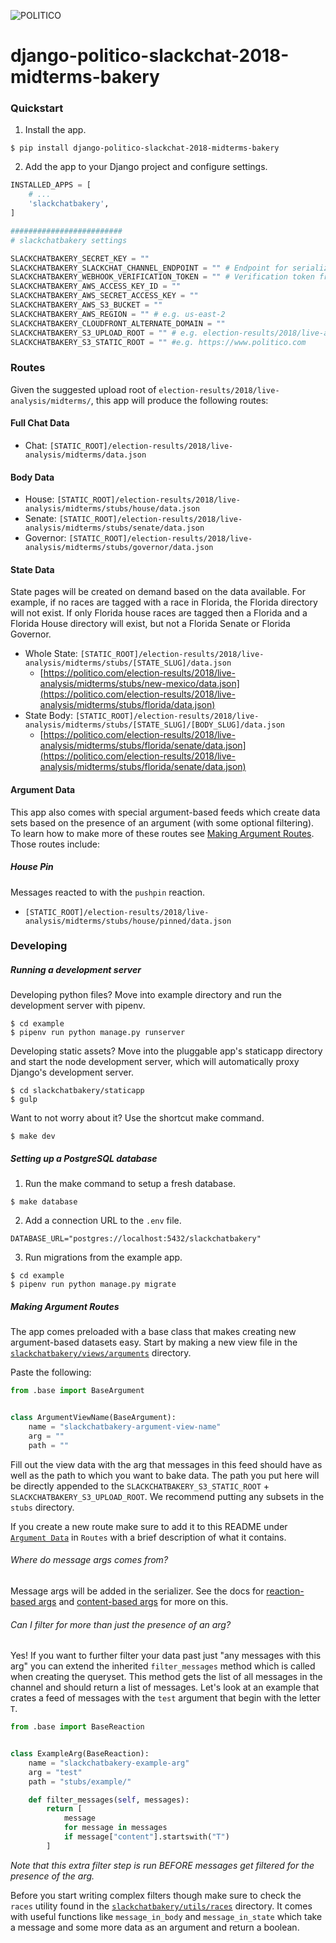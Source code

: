 ![POLITICO](https://rawgithub.com/The-Politico/src/master/images/logo/badge.png)

# django-politico-slackchat-2018-midterms-bakery

### Quickstart

1. Install the app.

  ```
  $ pip install django-politico-slackchat-2018-midterms-bakery
  ```

2. Add the app to your Django project and configure settings.

  ```python
  INSTALLED_APPS = [
      # ...
      'slackchatbakery',
  ]

  #########################
  # slackchatbakery settings

  SLACKCHATBAKERY_SECRET_KEY = ""
  SLACKCHATBAKERY_SLACKCHAT_CHANNEL_ENDPOINT = "" # Endpoint for serializer API
  SLACKCHATBAKERY_WEBHOOK_VERIFICATION_TOKEN = "" # Verification token from serializer
  SLACKCHATBAKERY_AWS_ACCESS_KEY_ID = ""
  SLACKCHATBAKERY_AWS_SECRET_ACCESS_KEY = ""
  SLACKCHATBAKERY_AWS_S3_BUCKET = ""
  SLACKCHATBAKERY_AWS_REGION = "" # e.g. us-east-2
  SLACKCHATBAKERY_CLOUDFRONT_ALTERNATE_DOMAIN = ""
  SLACKCHATBAKERY_S3_UPLOAD_ROOT = "" # e.g. election-results/2018/live-analysis/midterms/
  SLACKCHATBAKERY_S3_STATIC_ROOT = "" #e.g. https://www.politico.com

  ```

### Routes
Given the suggested upload root of `election-results/2018/live-analysis/midterms/`, this app will produce the following routes:

#### Full Chat Data
- Chat: `[STATIC_ROOT]/election-results/2018/live-analysis/midterms/data.json`

#### Body Data
- House: `[STATIC_ROOT]/election-results/2018/live-analysis/midterms/stubs/house/data.json`
- Senate: `[STATIC_ROOT]/election-results/2018/live-analysis/midterms/stubs/senate/data.json`
- Governor: `[STATIC_ROOT]/election-results/2018/live-analysis/midterms/stubs/governor/data.json`

#### State Data
State pages will be created on demand based on the data available. For example, if no races are tagged with a race in Florida, the Florida directory will not exist. If only Florida house races are tagged then a Florida and a Florida House directory will exist, but not a Florida Senate or Florida Governor.
- Whole State: `[STATIC_ROOT]/election-results/2018/live-analysis/midterms/stubs/[STATE_SLUG]/data.json`
  - [https://politico.com/election-results/2018/live-analysis/midterms/stubs/new-mexico/data.json](https://politico.com/election-results/2018/live-analysis/midterms/stubs/florida/data.json)
- State Body: `[STATIC_ROOT]/election-results/2018/live-analysis/midterms/stubs/[STATE_SLUG]/[BODY_SLUG]/data.json`
  - [https://politico.com/election-results/2018/live-analysis/midterms/stubs/florida/senate/data.json](https://politico.com/election-results/2018/live-analysis/midterms/stubs/florida/senate/data.json)

#### Argument Data
This app also comes with special argument-based feeds which create data sets based on the presence of an argument (with some optional filtering). To learn how to make more of these routes see [Making Argument Routes](#making-argument-routes). Those routes include:

##### House Pin
Messages reacted to with the `pushpin` reaction.
-  `[STATIC_ROOT]/election-results/2018/live-analysis/midterms/stubs/house/pinned/data.json`


### Developing

##### Running a development server

Developing python files? Move into example directory and run the development server with pipenv.

  ```
  $ cd example
  $ pipenv run python manage.py runserver
  ```

Developing static assets? Move into the pluggable app's staticapp directory and start the node development server, which will automatically proxy Django's development server.

  ```
  $ cd slackchatbakery/staticapp
  $ gulp
  ```

Want to not worry about it? Use the shortcut make command.

  ```
  $ make dev
  ```

##### Setting up a PostgreSQL database

1. Run the make command to setup a fresh database.

  ```
  $ make database
  ```

2. Add a connection URL to the `.env` file.

  ```
  DATABASE_URL="postgres://localhost:5432/slackchatbakery"
  ```

3. Run migrations from the example app.

  ```
  $ cd example
  $ pipenv run python manage.py migrate
  ```

##### Making Argument Routes
The app comes preloaded with a base class that makes creating new argument-based datasets easy. Start by making a new view file in the [`slackchatbakery/views/arguments`]('./slackchatbakery/views/arguments') directory.

Paste the following:
```python
from .base import BaseArgument


class ArgumentViewName(BaseArgument):
    name = "slackchatbakery-argument-view-name"
    arg = ""
    path = ""

```

Fill out the view data with the arg that messages in this feed should have as well as the path to which you want to bake data. The path you put here will be directly appended to the `SLACKCHATBAKERY_S3_STATIC_ROOT` + `SLACKCHATBAKERY_S3_UPLOAD_ROOT`. We recommend putting any subsets in the `stubs` directory.

If you create a new route make sure to add it to this README under [`Argument Data`]("#argument-data") in `Routes` with a brief description of what it contains.

###### Where do message args comes from?
Message args will be added in the serializer. See the docs for [reaction-based args](https://django-slackchat-serializer.readthedocs.io/en/latest/serialization.html#args) and [content-based args](https://django-slackchat-serializer.readthedocs.io/en/latest/serialization.html#custom-content-templates) for more on this.

###### Can I filter for more than just the presence of an arg?
Yes! If you want to further filter your data past just "any messages with this arg" you can extend the inherited `filter_messages` method which is called when creating the queryset. This method gets the list of all messages in the channel and should return a list of messages. Let's look at an example that crates a feed of messages with the `test` argument that begin with the letter `T`.

```python
from .base import BaseReaction


class ExampleArg(BaseReaction):
    name = "slackchatbakery-example-arg"
    arg = "test"
    path = "stubs/example/"

    def filter_messages(self, messages):
        return [
            message
            for message in messages
            if message["content"].startswith("T")
        ]
```
*Note that this extra filter step is run BEFORE messages get filtered for the presence of the arg.*

Before you start writing complex filters though make sure to check the `races` utility found in the [`slackchatbakery/utils/races`]('./slackchatbakery/utils/races') directory. It comes with useful functions like `message_in_body` and `message_in_state` which take a message and some more data as an argument and return a boolean.
